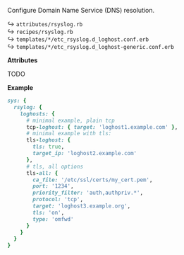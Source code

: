 Configure Domain Name Service (DNS) resolution.

↪ `attributes/rsyslog.rb`  
↪ `recipes/rsyslog.rb`  
↪ `templates/*/etc_rsyslog.d_loghost.conf.erb`  
↪ `templates/*/etc_rsyslog.d_loghost-generic.conf.erb`  

**Attributes**

TODO


**Example**

```ruby
sys: {
  rsylog: {
    loghosts: {
      # minimal example, plain tcp
      tcp-loghost: { target: 'loghost1.example.com' },
      # minimal example with tls:
      tls-loghost: {
        tls: true,
        target_ip: 'loghost2.example.com'
	  },
      # tls, all options
	  tls-all: {
        ca_file: '/etc/ssl/certs/my_cert.pem',
        port: '1234',
        priority_filter: 'auth,authpriv.*',
        protocol: 'tcp',
        target: 'loghost3.example.org',
        tls: 'on',
        type: 'omfwd'
	  }
    }
  }
}
```
